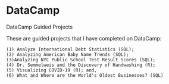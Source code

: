 # DataCamp
DataCamp Guided Projects

These are guided projects that I have completed on DataCamp: 

	(1) Analyze International Debt Statistics (SQL); 
	(2) Analyzing American Baby Name Trends (SQL); 
	(3)Analyzing NYC Public School Test Result Scores (SQL);
	(4) Dr. Semmelweis and the Discovery of Handwashing (R);
	(5) Visualizing COVID-19 (R); and,
	(6) What and Where are the World's Oldest Businesses? (SQL)
